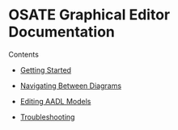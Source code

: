 # OSATE Graphical Editor Documentation
Contents

* [Getting Started](gs.html)

* [Navigating Between Diagrams](nbd.html)

* [Editing AADL Models](eam.html)
	
* [Troubleshooting](ts.html)